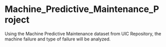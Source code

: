 # Machine_Predictive_Maintenance_Project
Using the Machine Predictive Maintenance dataset from UIC Repository, the machine failure and type of failure will be analyzed. 
